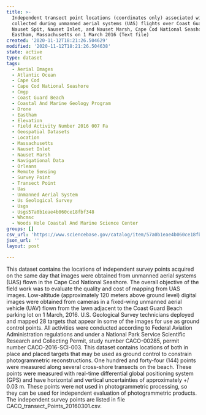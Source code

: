 ```yaml
---
title: >-
  Independent transect point locations (coordinates only) associated with images
  collected during unmanned aerial systems (UAS) flights over Coast Guard Beach,
  Nauset Spit, Nauset Inlet, and Nauset Marsh, Cape Cod National Seashore,
  Eastham, Massachusetts on 1 March 2016 (Text file)
created: '2020-11-12T18:21:26.504629'
modified: '2020-11-12T18:21:26.504638'
state: active
type: dataset
tags:
  - Aerial Images
  - Atlantic Ocean
  - Cape Cod
  - Cape Cod National Seashore
  - Cmgp
  - Coast Guard Beach
  - Coastal And Marine Geology Program
  - Drone
  - Eastham
  - Elevation
  - Field Activity Number 2016 007 Fa
  - Geospatial Datasets
  - Location
  - Massachusetts
  - Nauset Inlet
  - Nauset Marsh
  - Navigational Data
  - Orleans
  - Remote Sensing
  - Survey Point
  - Transect Point
  - Uas
  - Unmanned Aerial System
  - Us Geological Survey
  - Usgs
  - Usgs57a0b1eae4b060ce18fbf348
  - Whcmsc
  - Woods Hole Coastal And Marine Science Center
groups: []
csv_url: 'https://www.sciencebase.gov/catalog/item/57a0b1eae4b060ce18fbf348'
json_url: ''
layout: post

---
```

This dataset contains the locations of independent survey points acquired on the same day that images were obtained from unmanned aerial systems (UAS) flown in the Cape Cod National Seashore. The overall objective of the field work was to evaluate the quality and cost of mapping from UAS images. Low-altitude (approximately 120 meters above ground level) digital images were obtained from cameras in a fixed-wing unmanned aerial vehicle (UAV) flown from the lawn adjacent to the Coast Guard Beach parking lot on 1 March, 2016. U.S. Geological Survey technicians deployed and mapped 28 targets that appear in some of the images for use as ground control points. All activities were conducted according to Federal Aviation Administration regulations and under a National Park Service Scientific Research and Collecting Permit, study number CACO-00285, permit number CACO-2016-SCI-003. This dataset contains locations of both in place and placed targets that may be used as ground control to constrain photogrammetric reconstructions. One hundred and forty-four (144) points were measured along several cross-shore transects on the beach. These points were measured with real-time differential global positioning system (GPS) and have horizontal and vertical uncertainties of approximately +/ 0.03 m. These points were not used in photogrammetric processing, so they can be used for independent evaluation of photogrammetric products. The independent survey points are listed in file CACO_transect_Points_20160301.csv.
